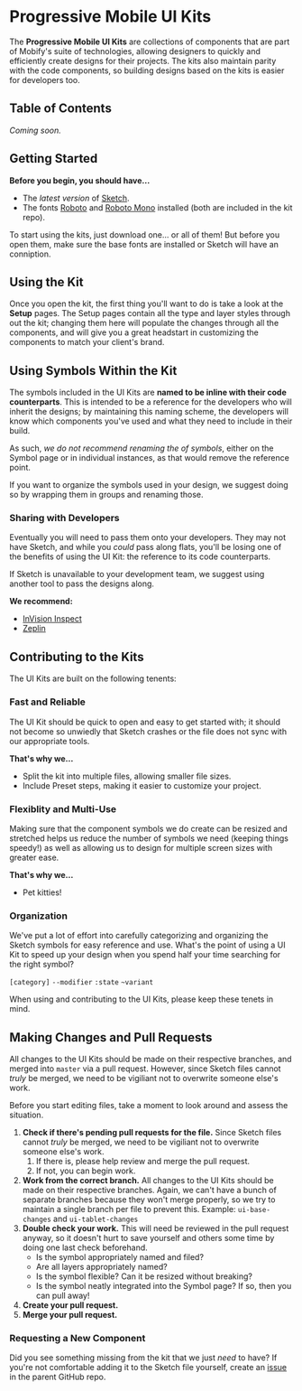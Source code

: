# Progressive Mobile UI Kits

The **Progressive Mobile UI Kits** are collections of components that are part of Mobify's suite of technologies, allowing designers to quickly and efficiently create designs for their projects. The kits also maintain parity with the code components, so building designs based on the kits is easier for developers too.

## Table of Contents

_Coming soon._

## Getting Started

**Before you begin, you should have…**
- The _latest version_ of [Sketch](https://www.sketchapp.com/).
- The fonts [Roboto](https://fonts.google.com/specimen/Roboto) and [Roboto Mono](https://fonts.google.com/specimen/Roboto+Mono) installed (both are included in the kit repo).

To start using the kits, just download one... or all of them! But before you open them, make sure the base fonts are installed or Sketch will have an conniption.

## Using the Kit

Once you open the kit, the first thing you'll want to do is take a look at the **Setup** pages. The Setup pages contain all the type and layer styles through out the kit; changing them here will populate the changes through all the components, and will  give you a great headstart in customizing the components to match your client's brand.

## Using Symbols Within the Kit

The symbols included in the UI Kits are **named to be inline with their code counterparts**. This is intended to be a reference for the developers who will inherit the designs; by maintaining this naming scheme, the developers will know which components you've used and what they need to include in their build.

As such, _we do not recommend renaming the of symbols_, either on the Symbol page or in individual instances, as that would remove the reference point. 

If you want to organize the symbols used in your design, we suggest doing so by wrapping them in groups and renaming those.

### Sharing with Developers

Eventually you will need to pass them onto your developers. They may not have Sketch, and while you _could_ pass along flats, you'll be losing one of the benefits of using the UI Kit: the reference to its code counterparts.

If Sketch is unavailable to your development team, we suggest using another tool to pass the designs along.

**We recommend:**
- [InVision Inspect](https://support.invisionapp.com/hc/en-us/articles/207950906-Introduction-to-Inspect)
- [Zeplin](https://zeplin.io/)

## Contributing to the Kits

The UI Kits are built on the following tenents:

### Fast and Reliable
The UI Kit should be quick to open and easy to get started with; it should not become so unwiedly that Sketch crashes or the file does not sync with our appropriate tools.

**That's why we…**
- Split the kit into multiple files, allowing smaller file sizes.
- Include Preset steps, making it easier to customize your project.

### Flexiblity and Multi-Use
Making sure that the component symbols we do create can be resized and stretched helps us reduce the number of symbols we need (keeping things speedy!) as well as allowing us to design for multiple screen sizes with greater ease.

**That's why we…**
- Pet kitties!

### Organization
We've put a lot of effort into carefully categorizing and organizing the Sketch symbols for easy reference and use. What's the point of using a UI Kit to speed up your design when you spend half your time searching for the right symbol?

`[category]`
`--modifier`
`:state`
`~variant`

When using and contributing to the UI Kits, please keep these tenets in mind.

## Making Changes and Pull Requests

All changes to the UI Kits should be made on their respective branches, and merged into `master` via a pull request. However, since Sketch files cannot _truly_ be merged, we need to be vigiliant not to overwrite someone else's work. 

Before you start editing files, take a moment to look around and assess the situation.

1. **Check if there's pending pull requests for the file.** Since Sketch files cannot _truly_ be merged, we need to be vigiliant not to overwrite someone else's work. 
    1. If there is, please help review and merge the pull request.
    2. If not, you can begin work.
2. **Work from the correct branch.** All changes to the UI Kits should be made on their respective branches. Again, we can't have a bunch of separate branches because they won't merge properly, so we try to maintain a single branch per file to prevent this. Example: `ui-base-changes` and `ui-tablet-changes`
3. **Double check your work.** This will need be reviewed in the pull request anyway, so it doesn't hurt to save yourself and others some time by doing one last check beforehand.
    - Is the symbol appropriately named and filed?
    - Are all layers appropriately named?
    - Is the symbol flexible? Can it be resized without breaking?
    - Is the symbol neatly integrated into the Symbol page?
If so, then you can pull away!
3. **Create your pull request.**
4. **Merge your pull request.**

### Requesting a New Component

Did you see something missing from the kit that we just _need_ to have? If you're not comfortable adding it to the Sketch file yourself, create an [issue](/issues) in the parent GitHub repo.